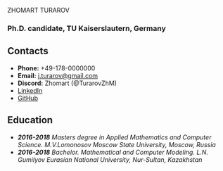  ZHOMART TURAROV

### Ph.D. candidate, TU Kaiserslautern, Germany

## Contacts

* **Phone:** +49-178-0000000
* **Email:** j.turarov@gmail.com
* **Discord:** Zhomart (@TurarovZhM)
* [LinkedIn](https://www.linkedin.com/in/zhomart-turarov-b45580131/)
* [GitHub](https://github.com/turarovzhm)

## Education
* **_2016-2018_** _Masters degree in Applied Mathematics and Computer Science. M.V.Lomonosov Moscow State University, Moscow, Russia_
* **_2016-2018_** _Bachelor. Mathematical and Computer Modeling. L.N. Gumilyov Eurasian National University, Nur-Sultan, Kazakhstan_